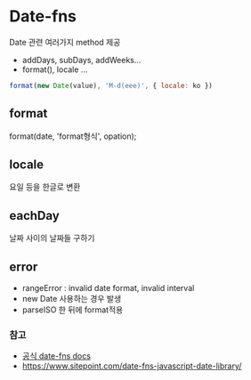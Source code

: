 # Date-fns
Date 관련 여러가지 method 제공

- addDays, subDays, addWeeks...
- format(), locale ...

```js
format(new Date(value), 'M-d(eee)', { locale: ko })
```
## format
format(date, 'format형식', opation);
  
## locale
요일 등을 한글로 변환


## eachDay
날짜 사이의 날짜들 구하기


## error
- rangeError : invalid date format, invalid interval
- new Date 사용하는 경우 발생
- parseISO 한 뒤에 format적용


### 참고
- [공식 date-fns docs](https://date-fns.org/docs/Getting-Started)
- https://www.sitepoint.com/date-fns-javascript-date-library/